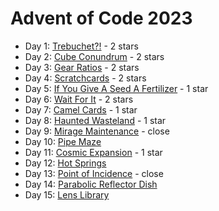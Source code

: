 # Advent of Code 2023

-   Day 1: [Trebuchet?!](https://adventofcode.com/2023/day/1) - 2 stars
-   Day 2: [Cube Conundrum](https://adventofcode.com/2023/day/2) - 2 stars
-   Day 3: [Gear Ratios](https://adventofcode.com/2023/day/3) - 2 stars
-   Day 4: [Scratchcards](https://adventofcode.com/2023/day/4) - 2 stars
-   Day 5: [If You Give A Seed A Fertilizer](https://adventofcode.com/2023/day/5) - 1 star
-   Day 6: [Wait For It](https://adventofcode.com/2023/day/6) - 2 stars
-   Day 7: [Camel Cards](https://adventofcode.com/2023/day/7) - 1 star
-   Day 8: [Haunted Wasteland](https://adventofcode.com/2023/day/8) - 1 star
-   Day 9: [Mirage Maintenance](https://adventofcode.com/2023/day/9) - close
-   Day 10: [Pipe Maze](https://adventofcode.com/2023/day/10)
-   Day 11: [Cosmic Expansion](https://adventofcode.com/2023/day/11) - 1 star
-   Day 12: [Hot Springs](https://adventofcode.com/2023/day/12)
-   Day 13: [Point of Incidence](https://adventofcode.com/2023/day/13) - close
-   Day 14: [Parabolic Reflector Dish](https://adventofcode.com/2023/day/14)
-   Day 15: [Lens Library](https://adventofcode.com/2023/day/15)
